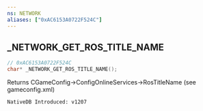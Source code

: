 ```yaml
---
ns: NETWORK
aliases: ["0xAC6153A0722F524C"]
---
```

## _NETWORK_GET_ROS_TITLE_NAME

```c
// 0xAC6153A0722F524C
char* _NETWORK_GET_ROS_TITLE_NAME();
```

Returns CGameConfig->ConfigOnlineServices->RosTitleName (see gameconfig.xml)

```
NativeDB Introduced: v1207
```

